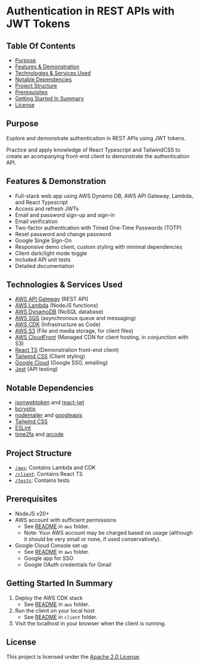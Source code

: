 # Authentication in REST APIs with JWT Tokens

## Table Of Contents
- [Purpose](#purpose)
- [Features & Demonstration](#features-&-demonstration)
- [Technologies & Services Used](#technologies-&-services-used)
- [Notable Dependencies](#notable-dependencies)
- [Project Structure](#project-structure)
- [Prerequisites](#prerequisites)
- [Getting Started In Summary](#getting-started-in-summary)
- [License](#license)

## Purpose
Explore and demonstrate authentication in REST APIs using JWT tokens.

Practice and apply knowledge of React Typescript and TailwindCSS to create an acompanying front-end client to demonstrate the authentication API.

## Features & Demonstration
- Full-stack web app using AWS Dynamo DB, AWS API Gateway, Lambda, and React Typescript
- Access and refresh JWTs
- Email and password sign-up and sign-in
- Email verification
- Two-factor authentication with Timed One-Time Passwords (TOTP)
- Reset password and change password
- Google Single Sign-On
- Responsive demo client, custom styling with minimal dependencies
- Client dark/light mode toggle
- Included API unit tests
- Detailed documentation

## Technologies & Services Used
- [AWS API Gateway](https://aws.amazon.com/api-gateway/) (REST API)
- [AWS Lambda](https://aws.amazon.com/lambda/) (NodeJS functions)
- [AWS DynamoDB](https://aws.amazon.com/dynamodb/) (NoSQL database)
- [AWS SQS](https://aws.amazon.com/sqs/) (asynchronous queue and messaging)
- [AWS CDK](https://aws.amazon.com/cdk/) (Infrastructure as Code)
- [AWS S3](https://aws.amazon.com/s3/) (File and media storage, for client files)
- [AWS CloudFront](https://aws.amazon.com/cloudfront/) (Managed CDN for client hosting, in conjunction with S3)
- [React TS](https://reactjs.org/) (Demonstration front-end client)
- [Tailwind CSS](https://tailwindcss.com/) (Client styling)
- [Google Cloud](https://cloud.google.com/) (Google SSO, emailing)
- [Jest](https://jestjs.io/) (API testing)

## Notable Dependencies
- [jsonwebtoken](https://www.npmjs.com/package/jsonwebtoken) and [react-jwt](https://www.npmjs.com/package/react-jwt)
- [bcryptjs](https://www.npmjs.com/package/bcryptjs)
- [nodemailer](https://nodemailer.com/about/) and [googleapis](https://github.com/googleapis/google-api-nodejs-client)
- [Tailwind CSS](https://tailwindcss.com/)
- [ESLint](https://eslint.org/)
- [time2fa](https://www.npmjs.com/package/time2fa) and [qrcode](https://www.npmjs.com/package/qrcode)

## Project Structure
- [`/aws`](./aws/): Contains Lambda and CDK
- [`/client`](./client/): Contains React TS
- [`/tests`](./tests/): Contains tests

## Prerequisites
- NodeJS v20+
- AWS account with sufficient permissions
  - See [README](/aws/README.md) in `aws` folder.
  - Note: Your AWS account may be charged based on usage (although it should be very small or none, if used conservatively).
- Google Cloud Console set up
  - See [README](/aws/README.md) in `aws` folder.
  - Google app for SSO
  - Google OAuth credentials for Gmail

## Getting Started In Summary
1. Deploy the AWS CDK stack
   - See [README](/aws/README.md) in `aws` folder.
2. Run the client on your local host
   - See [README](/client/README.md) in `client` folder.
3. Visit the localhost in your browser when the client is running.

## License
This project is licensed under the [Apache 2.0 License](LICENSE).